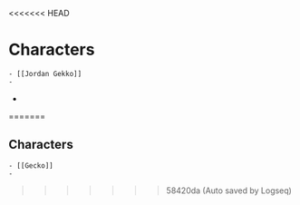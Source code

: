 <<<<<<< HEAD
# Characters
	- [[Jordan Gekko]]
	-
-
=======
## Characters
	- [[Gecko]]
	-
>>>>>>> 58420da (Auto saved by Logseq)
